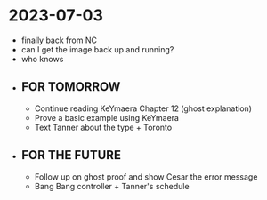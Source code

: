 2023-07-03
==========
- finally back from NC
- can I get the image back up and running?
- who knows
- ## FOR TOMORROW
	- Continue reading KeYmaera Chapter 12 (ghost explanation)
	- Prove a basic example using KeYmaera
	- Text Tanner about the type + Toronto
- ## FOR THE FUTURE
	- Follow up on ghost proof and show Cesar the error message
	- Bang Bang controller + Tanner's schedule

